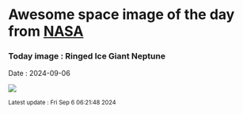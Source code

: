 
# Awesome space image of the day from [NASA](https://api.nasa.gov/)

### Today image : Ringed Ice Giant Neptune
Date : 2024-09-06

![](https://apod.nasa.gov/apod/image/2409/NeptuneTriton_webb1059.png)

<small>Latest update : Fri Sep  6 06:21:48 2024</small>
        
